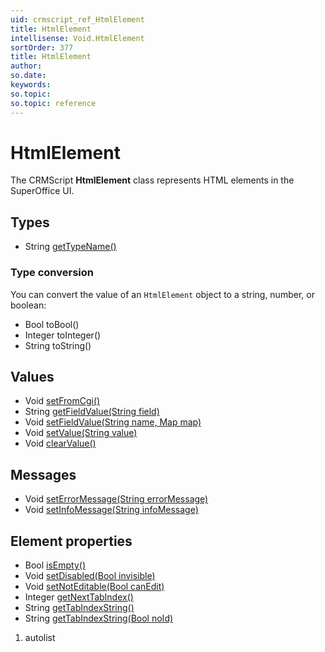 ```yaml
---
uid: crmscript_ref_HtmlElement
title: HtmlElement
intellisense: Void.HtmlElement
sortOrder: 377
title: HtmlElement
author:
so.date:
keywords:
so.topic:
so.topic: reference
---
```


# HtmlElement

The CRMScript **HtmlElement** class represents HTML elements in the SuperOffice UI.

## Types

* String [getTypeName()][1]

### Type conversion

You can convert the value of an `HtmlElement` object to a string, number, or boolean:

* Bool toBool()
* Integer toInteger()
* String toString()

## Values

* Void [setFromCgi()][2]
* String [getFieldValue(String field)][3]
* Void [setFieldValue(String name, Map map)][4]
* Void [setValue(String value)][5]
* Void [clearValue()][6]

## Messages

* Void [setErrorMessage(String errorMessage)][7]
* Void [setInfoMessage(String infoMessage)][8]

## Element properties

* Bool [isEmpty()][9]
* Void [setDisabled(Bool invisible)][10]
* Void [setNotEditable(Bool canEdit)][11]
* Integer [getNextTabIndex()][12]
* String [getTabIndexString()][13]
* String [getTabIndexString(Bool noId)][14]

1. autolist

<!-- Referenced links -->
[1]: gettypename.md
[2]: setfromcgi.md
[3]: getfieldvalue.md
[4]: setfieldvalue.md
[5]: setvalue.md
[6]: clearvalue.md
[7]: seterrormessage.md
[8]: setinfomessage.md
[9]: isempty.md
[10]: setdisabled.md
[11]: setnoteditable.md
[12]: getnexttabindex.md
[13]: gettabindexstring.md
[14]:gettabindexstring-3300.md

